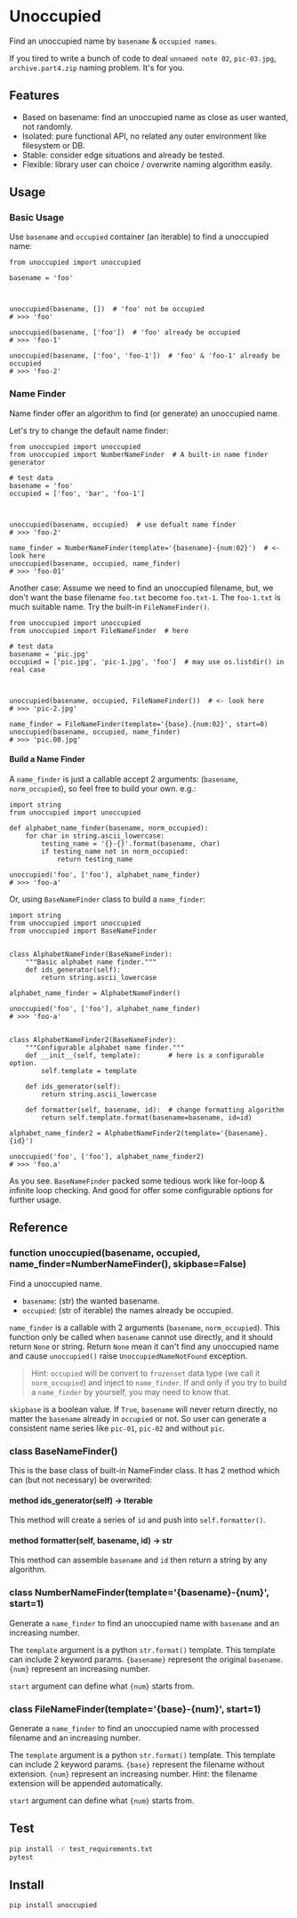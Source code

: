 # Unoccupied

Find an unoccupied name by `basename` & `occupied names`.

If you tired to write a bunch of code to deal `unnamed note 02`, `pic-03.jpg`, `archive.part4.zip` naming problem. It's for you.



## Features

- Based on basename: find an unoccupied name as close as user wanted, not randomly.
- Isolated: pure functional API, no related any outer environment like filesystem or DB.
- Stable: consider edge situations and already be tested.
- Flexible: library user can choice / overwrite naming algorithm easily.



## Usage

### Basic Usage

Use `basename` and `occupied` container (an iterable) to find a unoccupied name:

```python3
from unoccupied import unoccupied

basename = 'foo'



unoccupied(basename, [])  # 'foo' not be occupied
# >>> 'foo'

unoccupied(basename, ['foo'])  # 'foo' already be occupied
# >>> 'foo-1'

unoccupied(basename, ['foo', 'foo-1'])  # 'foo' & 'foo-1' already be occupied
# >>> 'foo-2'
```



### Name Finder

Name finder offer an algorithm to find (or generate) an unoccupied name.

Let's try to change the default name finder:

```python3
from unoccupied import unoccupied
from unoccupied import NumberNameFinder  # A built-in name finder generator

# test data
basename = 'foo'
occupied = ['foo', 'bar', 'foo-1']



unoccupied(basename, occupied)  # use defualt name finder
# >>> 'foo-2'

name_finder = NumberNameFinder(template='{basename}-{num:02}')  # <- look here
unoccupied(basename, occupied, name_finder)
# >>> 'foo-01'
```

Another case: Assume we need to find an unoccupied filename, but, we don't want the base filename `foo.txt` become `foo.txt-1`. The `foo-1.txt` is much suitable name. Try the built-in `FileNameFinder()`.

```python3
from unoccupied import unoccupied
from unoccupied import FileNameFinder  # here

# test data
basename = 'pic.jpg'
occupied = ['pic.jpg', 'pic-1.jpg', 'foo']  # may use os.listdir() in real case



unoccupied(basename, occupied, FileNameFinder())  # <- look here
# >>> 'pic-2.jpg'

name_finder = FileNameFinder(template='{base}.{num:02}', start=0)
unoccupied(basename, occupied, name_finder)
# >>> 'pic.00.jpg'
```



#### Build a Name Finder

A `name_finder` is just a callable accept 2 arguments: (`basename`, `norm_occupied`), so feel free to build your own. e.g.:

```python3
import string
from unoccupied import unoccupied

def alphabet_name_finder(basename, norm_occupied):
    for char in string.ascii_lowercase:
        testing_name = '{}-{}'.format(basename, char)
        if testing_name not in norm_occupied:
            return testing_name

unoccupied('foo', ['foo'], alphabet_name_finder)
# >>> 'foo-a'
```

Or, using `BaseNameFinder` class to build a `name_finder`:

```python3
import string
from unoccupied import unoccupied
from unoccupied import BaseNameFinder


class AlphabetNameFinder(BaseNameFinder):
    """Basic alphabet name finder."""
    def ids_generator(self):
        return string.ascii_lowercase

alphabet_name_finder = AlphabetNameFinder()

unoccupied('foo', ['foo'], alphabet_name_finder)
# >>> 'foo-a'


class AlphabetNameFinder2(BaseNameFinder):
    """Configurable alphabet name finder."""
    def __init__(self, template):       # here is a configurable option.
        self.template = template

    def ids_generator(self):
        return string.ascii_lowercase

    def formatter(self, basename, id):  # change formatting algorithm
        return self.template.format(basename=basename, id=id)

alphabet_name_finder2 = AlphabetNameFinder2(template='{basename}.{id}')

unoccupied('foo', ['foo'], alphabet_name_finder2)
# >>> 'foo.a'
```

As you see. `BaseNameFinder` packed some tedious work like for-loop & infinite loop checking. And good for offer some configurable options for further usage.



## Reference

### function unoccupied(basename, occupied, name_finder=NumberNameFinder(), skipbase=False)

Find a unoccupied name.

- `basename`: (str) the wanted basename.
- `occupied`: (str of iterable) the names already be occupied.

`name_finder` is a callable with 2 arguments (`basename`, `norm_occupied`). This function only be called when `basename` cannot use directly, and it should return `None` or string. Return `None` mean it can't find any unoccupied name and cause `unoccupied()` raise `UnoccupiedNameNotFound` exception.

> Hint: `occupied` will be convert to `frozenset` data type (we call it `norm_occupied`) and inject to `name_finder`. If and only if you try to build a `name_finder` by yourself, you may need to know that.

`skipbase` is a boolean value. If `True`, `basename` will never return directly, no matter the `basename` already in `occupied` or not. So user can generate a consistent name series like `pic-01`, `pic-02` and without `pic`.



### class BaseNameFinder()

This is the base class of built-in NameFinder class. It has 2 method which can (but not necessary) be overwrited:



#### method ids_generator(self) -> Iterable

This method will create a series of `id` and push into `self.formatter()`.



#### method formatter(self, basename, id) -> str

This method can assemble `basename` and `id` then return a string by any algorithm.



### class NumberNameFinder(template='{basename}-{num}', start=1)

Generate a `name_finder` to find an unoccupied name with `basename` and an increasing number.

The `template` argument is a python `str.format()` template. This template can include 2 keyword params. `{basename}` represent the original `basename`. `{num}` represent an increasing number.

`start` argument can define what `{num}` starts from.



### class FileNameFinder(template='{base}-{num}', start=1)

Generate a `name_finder` to find an unoccupied name with processed filename and an increasing number.

The `template` argument is a python `str.format()` template. This template can include 2 keyword params. `{base}` represent the filename without extension. `{num}` represent an increasing number. Hint: the filename extension will be appended automatically.

`start` argument can define what `{num}` starts from.



## Test

```sh
pip install -r test_requirements.txt
pytest
```


## Install

```sh
pip install unoccupied
```
